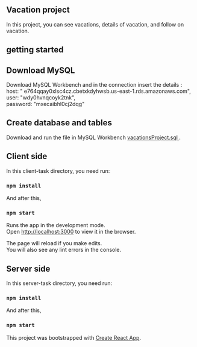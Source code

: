 ## Vacation project
In this project, you can see vacations, details of vacation, and follow on vacation.

## getting started

## Download MySQL

Download MySQL Workbench and in the connection insert the details :<br>
host: "	e764qqay0xlsc4cz.cbetxkdyhwsb.us-east-1.rds.amazonaws.com",<br>
user: "wdy0hvnqcoyk2tnk",<br>
password: "mxecaibhl0cj2dqg"<br>
## Create database and tables
Download and run the file in MySQL Workbench [vacationsProject.sql ](/vacationsProject.sql).

## Client side
In this client-task directory, you need run:
### `npm install`
And after this,
### `npm start`

Runs the app in the development mode.<br>
Open [http://localhost:3000](http://localhost:3000) to view it in the browser.

The page will reload if you make edits.<br>
You will also see any lint errors in the console.
## Server side
In this server-task directory, you need run:
### `npm install`
And after this,
### `npm start`

This project was bootstrapped with [Create React App](https://github.com/facebook/create-react-app).